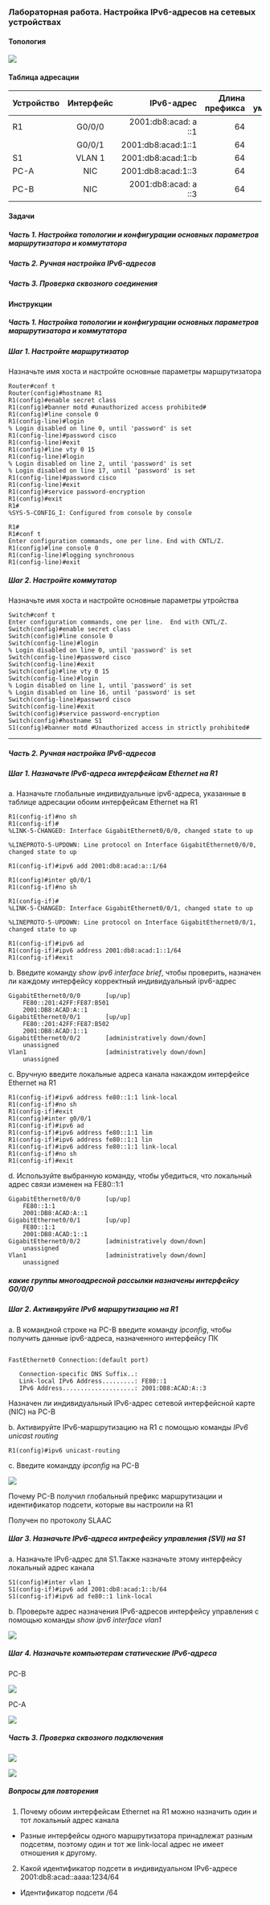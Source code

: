 ### Лабораторная работа. Настройка IPv6-адресов на сетевых устройствах

#### Топология

![](http://joxi.ru/823MaKXCaGj1Wr.jpg)

#### Таблица адресации

 | Устройство | Интерфейс | IPv6-адрес | Длина префикса |Шлюз по умолчанию|
 | ------------- |:------------------:| -----:|-----:|-----:|
 | R1 | G0/0/0 | 2001:db8:acad: a ::1 |64 |-|
 | | G0/0/1 | 2001:db8:acad:1::1 | 64 |-|
 |S1 | VLAN 1| 2001:db8:acad:1::b| 64|-|
 | PC-A | NIC | 2001:db8:acad:1::3 | 64 |fe80::1|
 | PC-B| NIC | 2001:db8:acad: a ::3 | 64 |fe80::1|

#### Задачи

##### Часть 1. Настройка топологии и конфигурации основных параметров маршрутизатора и коммутатора

##### Часть 2. Ручная настройка IPv6-адресов

##### Часть 3. Проверка сквозного соединения

#### Инструкции

##### Часть 1. Настройка топологии и конфигурации основных параметров маршрутизатора и коммутатора

##### Шаг 1. Настройте маршрутизатор

Назначьте имя хоста и настройте основные параметры маршрутизатора

``` Router>en
Router#conf t
Router(config)#hostname R1
R1(config)#enable secret class
R1(config)#banner motd #unauthorized access prohibited#
R1(config)#line console 0
R1(config-line)#login
% Login disabled on line 0, until 'password' is set
R1(config-line)#password cisco
R1(config-line)#exit
R1(config)#line vty 0 15
R1(config-line)#login
% Login disabled on line 2, until 'password' is set
% Login disabled on line 17, until 'password' is set
R1(config-line)#password cisco
R1(config-line)#exit
R1(config)#service password-encryption 
R1(config)#exit
R1#
%SYS-5-CONFIG_I: Configured from console by console

R1#
R1#conf t
Enter configuration commands, one per line. End with CNTL/Z.
R1(config)#line console 0
R1(config-line)#logging synchronous 
R1(config-line)#exit

```

##### Шаг 2. Настройте коммутатор

Назначьте имя хоста и настройте основные параметры утройства

```Switch>en
Switch#conf t
Enter configuration commands, one per line.  End with CNTL/Z.
Switch(config)#enable secret class
Switch(config)#line console 0
Switch(config-line)#login
% Login disabled on line 0, until 'password' is set
Switch(config-line)#password cisco
Switch(config-line)#exit
Switch(config)#line vty 0 15
Switch(config-line)#login
% Login disabled on line 1, until 'password' is set
% Login disabled on line 16, until 'password' is set
Switch(config-line)#password cisco
Switch(config-line)#exit
Switch(config)#service password-encryption 
Switch(config)#hostname S1
S1(config)#banner motd #Unauthorized access in strictly prohibited#

```
 -----
 
##### Часть 2. Ручная настройка IPv6-адресов

##### Шаг 1. Назначьте IPv6-адреса интерфейсам Ethernet на R1 

a. Назначьте  глобальные индивидуальные ipv6-адреса, указанные в таблице адресации обоим интерфейсам Ethernet на R1

```R1(config)#inter g0/0/0
R1(config-if)#no sh
R1(config-if)#
%LINK-5-CHANGED: Interface GigabitEthernet0/0/0, changed state to up

%LINEPROTO-5-UPDOWN: Line protocol on Interface GigabitEthernet0/0/0, changed state to up

R1(config-if)#ipv6 add 2001:db8:acad:a::1/64

R1(config)#inter g0/0/1
R1(config-if)#no sh

R1(config-if)#
%LINK-5-CHANGED: Interface GigabitEthernet0/0/1, changed state to up

%LINEPROTO-5-UPDOWN: Line protocol on Interface GigabitEthernet0/0/1, changed state to up

R1(config-if)#ipv6 ad
R1(config-if)#ipv6 address 2001:db8:acad:1::1/64
R1(config-if)#exit
```
b. Введите команду *show ipv6 interface brief*, чтобы проверить, назначен ли каждому интерфейсу корректный индивидуальный ipv6-адрес 

``` R1#sh ipv6 inter brief 
GigabitEthernet0/0/0       [up/up]
    FE80::201:42FF:FE87:B501
    2001:DB8:ACAD:A::1
GigabitEthernet0/0/1       [up/up]
    FE80::201:42FF:FE87:B502
    2001:DB8:ACAD:1::1
GigabitEthernet0/0/2       [administratively down/down]
    unassigned
Vlan1                      [administratively down/down]
    unassigned
```
c. Вручную введите локальные адреса канала накаждом интерфейсе Ethernet на R1

``` R1(config)#inter g0/0/0
R1(config-if)#ipv6 address fe80::1:1 link-local
R1(config-if)#no sh
R1(config-if)#exit
R1(config)#inter g0/0/1
R1(config-if)#ipv6 ad
R1(config-if)#ipv6 address fe80::1:1 lim
R1(config-if)#ipv6 address fe80::1:1 lin
R1(config-if)#ipv6 address fe80::1:1 link-local 
R1(config-if)#no sh
R1(config-if)#exit
```
d. Используйте выбранную команду, чтобы убедиться, что локальный адрес связи изменен на FE80::1:1

```R1#sh ipv6 inter brief 
GigabitEthernet0/0/0       [up/up]
    FE80::1:1
    2001:DB8:ACAD:A::1
GigabitEthernet0/0/1       [up/up]
    FE80::1:1
    2001:DB8:ACAD:1::1
GigabitEthernet0/0/2       [administratively down/down]
    unassigned
Vlan1                      [administratively down/down]
    unassigned
```
##### какие группы многоадресной рассылки назначены интерфейсу G0/0/0

##### Шаг 2. Активируйте IPv6 маршрутизацию на R1

a. В командной строке на PC-B введите команду *ipconfig*, чтобы получить данные ipv6-адреса, назначенного интерфейсу ПК

```C:\>ipconfig

FastEthernet0 Connection:(default port)

   Connection-specific DNS Suffix..: 
   Link-local IPv6 Address.........: FE80::1
   IPv6 Address....................: 2001:DB8:ACAD:A::3
 ```

Назначен ли индивидуальный IPv6-адрес сетевой интерфейсной карте (NIC) на PC-B
 
  
b. Активируйте IPv6-маршрутизацию на R1  с помощью команды *IPv6 unicast routing*

    R1(config)#ipv6 unicast-routing

c. Введите командду *ipconfig* на PC-B

![](http://dl3.joxi.net/drive/2021/09/06/0050/1314/3282210/10/ec3ff4ea5d.jpg)


Почему PC-B получил глобальный префикс маршрутизации и идентификатор подсети, которые вы настроили на R1

Получен по протоколу SLAAC

##### Шаг 3. Назначьте IPv6-адреса интрефейсу управления (SVI) на S1

a. Назначьте IPv6-адрес для S1.Также назначьте этому интерфейсу локальный адрес канала

```
S1(config)#inter vlan 1
S1(config-if)#ipv6 add 2001:db8:acad:1::b/64
S1(config-if)#ipv6 ad fe80::1 link-local
```

b. Проверьте адрес назначения IPv6-адресов интерфейсу управления с помощью команды *show ipv6 interface vlan1*

![](http://joxi.ru/gmvD09NUdag9RA.jpg)

##### Шаг 4. Назначьте компьютерам статические IPv6-адреса

 PC-B 
 
![](http://joxi.ru/l2ZG5QoCRPYogA.jpg)

PC-A

![](http://joxi.ru/gmvD09NUdWK5NA.jpg)



##### Часть 3. Проверка сквозного  подключения

![](http://joxi.ru/ZrJRa0oCbd7EXr.jpg)

![](http://joxi.ru/E2pDj9xU4EkW92.jpg)

##### Вопросы для повторения

1. Почему обоим интерфейсам Ethernet на R1 можно назначить один и тот локальный адрес канала

- Разные интерфейсы одного маршрутизатора принадлежат разным подсетям, поэтому один и тот же link-local адрес не имеет отношения к другому. 


2. Какой идентификатор подсети в индивидуальном IPv6-адресе 2001:db8:acad::aaaa:1234/64

  - Идентификатор подсети /64
